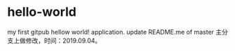 # hello-world
my first gitpub hellow world! application.
update README.me of master
主分支上做修改，时间：2019.09.04。
